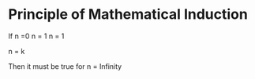 # Principle of Mathematical Induction

If n =0
n = 1
n = 1


n = k

Then it must be true for n = Infinity